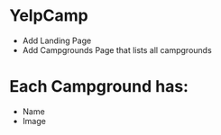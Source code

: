 # YelpCamp

* Add Landing Page
* Add Campgrounds Page that lists all campgrounds

# Each Campground has:
* Name
* Image
